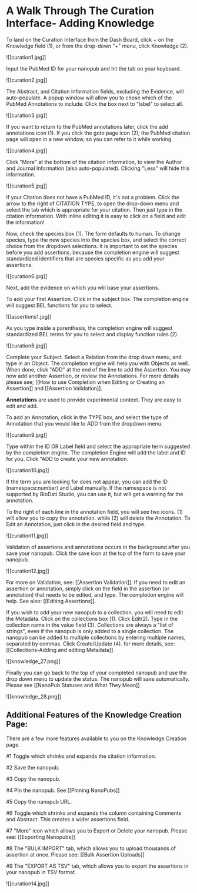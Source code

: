 # A Walk Through The Curation Interface- Adding Knowledge

To land on the Curation Interface from the Dash Board, click + on the Knowledge field (1), or from the drop-down "+" menu, click Knowledge (2).

![[curation1.jpg]]

   Input the PubMed ID for your nanopub and hit the tab on your keyboard.

![[curation2.jpg]]

The Abstract, and Citation Information fields, excluding the Evidence, will auto-populate. A popup window will allow you to chose which of the PubMed Annotations to include. Click the box next to "label" to select all.

![[curation3.jpg]]

   If you want to return to the PubMed annotations later, click the add annotations icon (1). 
   If you click the goto page icon (2), the PubMed citation page will open in a new window, so you can refer to it while working.

![[curation4.jpg]]

   Click "More" at the bottom of the citation information, to view the Author and Journal Information (also auto-populated). Clicking "Less" will hide this information.

![[curation5.jpg]]

   If your Citation does not have a PubMed ID, it's not a problem. Click the arrow to the right of CITATION TYPE, to open the drop-down menu and select the tab which is appropriate for your citation. Then just type in the citation information. With inline editing it is easy to click on a field and edit the information!
   
Now, check the species box (1). The form defaults to human. To change species, type the new species into the species box, and select the correct choice from the dropdown selections. It is important to set the species before you add assertions, because the completion engine will suggest standardized identifiers that are species specific as you add your assertions. 

![[curation6.jpg]]

Next, add the evidence on which you will base your assertions.
 
 To add your first Assertion. Click in the subject box. The completion engine will suggest BEL functions for you to select.

![[assertions1.jpg]]

   As you type inside a parenthesis, the completion engine will suggest standardized BEL terms for you to select and display function rules (2).

![[curation8.jpg]]

   Complete your Subject. Select a Relation from the drop down menu, and type in an Object. The completion engine will help you with Objects as well. When done, click  "ADD" at the end of the line to add the Assertion. You may now add another Assertion, or review the Annotations.  For more details please see; [[How to use Completion when Editing or Creating an Assertion]] and [[Assertion Validation]].
   
**Annotations** are used to provide experimental context. They are easy to edit and add. 

To add an Annotation, click in the TYPE box, and select the type of Annotation that you would like to ADD from the dropdown menu.

![[curation9.jpg]]

Type within the ID OR Label field and select the appropriate term suggested by the completion engine. The completion Engine will add the label and ID for you. Click "ADD to create your new annotation.

![[curation10.jpg]]

If the term you are looking for does not appear, you can add the ID (namespace:number) and Label manually.  If the namespace is not supported by BioDati Studio, you can use it, but will get a warning for the annotation.  

To the right of each line in the annotation field, you will see two icons. (1) will allow you to copy the annotation. while (2) will delete the Annotation. To Edit an Annotation, just click in the desired field and type. 

![[curation11.jpg]]

Validation of assertions and annotations occurs in the background after you save your nanopub. Click the save icon at the top of the form to save your nanopub.

![[curation12.jpg]]

For more on Validation, see: [[Assertion Validation]].  If you need to edit an assertion or annotation, simply click on the field in the assertion (or annotation) that needs to be edited, and type.  The completion engine will help.  See also: [[Editing Assertions]].

If you wish to add your new nanopub to a collection, you will need to edit the Metadata.
Click on the collections box (1). Click Edit(2). Type in the collection name in the value field (3). Collections are always a "list of strings", even if the nanopub is only added to a single collection. The nanopub can be added to multiple collections by entering multiple names, separated by commas. Click Create/Update (4).  for more details, see: [[Collections-Adding and editing Metadata]]

![[knowledge_27.png]]

Finally you can go back to the top of your completed nanopub and use the drop down menu to update the status. The nanopub will save automatically. Please see [[NanoPub Statuses and What They Mean]]

![[knowledge_28.png]]

## Additional Features of the Knowledge Creation Page:

There are a few more features available to you on the Knowledge Creation page.

   #1  Toggle which shrinks and expands the citation information.
   
   #2  Save the nanopub.
   
   #3  Copy the nanopub.
   
   #4  Pin the nanopub.  See [[Pinning NanoPubs]]
   
   #5  Copy the nanopub URL.
   
   #6  Toggle which shrinks and expands the column containing Comments and Abstract. This creates a wider assertions field.
   
   #7  "More" icon which allows you to Export or Delete your nanopub.  Please see: [[Exporting Nanopubs]]
   
   #8  The "BULK IMPORT" tab, which allows you to upload thousands of assertion at once. Please see: [[Bulk Assertion Uploads]]
   
   #9  The "EXPORT AS TSV" tab, which allows you to export the assertions in your nanopub in TSV format.
   
   ![[curation14.jpg]]



